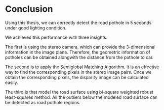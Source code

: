 # Conclusion

Using this thesis, we can correctly detect the road pothole in 5 seconds under good lighting condition.

We achieved this performance with three insights. 

The first is using the stereo camera, which can provide the 3-dimensional information in the image plane. Therefore, the geometric information of potholes can be obtained alongwith the distance from the pothole to car.

The second is to apply the Semiglobal Matching Algorithm. It is an effective way to find the corresponding pixels in the stereo image pairs. Once we obtain the corresponding pixels, the disparity image can be calculated easily.

The third is that model the road surface using bi-square weighted robust least-squares method. All the outliers below the modeled road surface can be detected as road pothole regions.